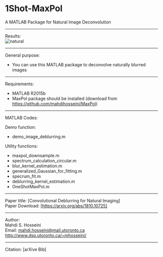 # 1Shot-MaxPol
A MATLAB Package for Natural Image Deconvolution

----------------------------------------------------------------
Results:  
![natural](https://github.com/mahdihosseini/1Shot-MaxPol/blob/master/raw%20images/image_4.tif?raw=true)

----------------------------------------------------------------
General purpose:  
-	You can use this MATLAB package to deconvolve naturally blurred images

----------------------------------------------------------------
Requirements:
- MATLAB R2015b
- MaxPol package should be installed (download from https://github.com/mahdihosseini/MaxPol)

----------------------------------------------------------------
MATLAB Codes:

Demo function:  
-	demo_image_deblurring.m

Utility functions:  
-	maxpol_downsample.m
-	spectrum_calculation_circular.m
-	blur_kernel_estimation.m
-	generalized_Gaussian_for_fitting.m
-	specrum_fit.m
-	deblurring_kernel_estimation.m
-	OneShotMaxPol.m

----------------------------------------------------------------  
Paper title: [Convolutional Deblurring for Natural Imaging]  
Paper Download: [https://arxiv.org/abs/1810.10725]  

----------------------------------------------------------------
Author:  
Mahdi S. Hosseini  
Email: mahdi.hosseini@mail.utoronto.ca  
http://www.dsp.utoronto.ca/~mhosseini/  

----------------------------------------------------------------
Citation:
[arXive Bib]
